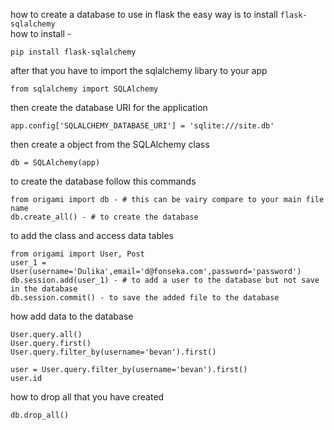 how to create a database to use in flask the easy way is to install `flask-sqlalchemy`<br>
how to install - 
```
pip install flask-sqlalchemy
```

after that you have to import the sqlalchemy libary to your app
```
from sqlalchemy import SQLAlchemy
```

then create the database URI for the application
```
app.config['SQLALCHEMY_DATABASE_URI'] = 'sqlite:///site.db'
```

then create a object from the SQLAlchemy class
```
db = SQLAlchemy(app)
```
to create the database follow this commands
```
from origami import db - # this can be vairy compare to your main file name
db.create_all() - # to create the database
```

to add the class and access data tables
```
from origami import User, Post
user_1 = User(username='Dulika',email='d@fonseka.com',password='password')
db.session.add(user_1) - # to add a user to the database but not save in the database
db.session.commit() - to save the added file to the database
```

how add data to the database
```
User.query.all()
User.query.first()
User.query.filter_by(username='bevan').first()

user = User.query.filter_by(username='bevan').first()
user.id
```

how to drop all that you have created
```
db.drop_all()
```